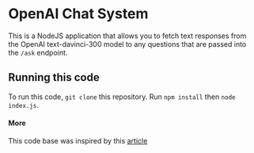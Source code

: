 # OpenAI Chat System
This is a NodeJS application that allows you to fetch text responses from the OpenAI text-davinci-300 model to any questions that are passed into the `/ask` endpoint. 

## Running this code
To run this code, `git clone` this repository. Run `npm install` then `node index.js`.

#### More
This code base was inspired by this [article](https://medium.com/bitsrc/interacting-with-openai-in-node-js-and-express-647e771fc4ad)
